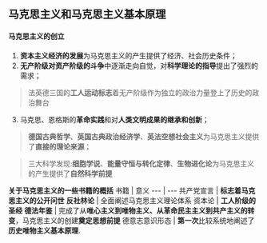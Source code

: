 ## 马克思主义和马克思主义基本原理
#### 马克思主义的创立
1. **资本主义经济的发展**为马克思主义的产生提供了经济、社会历史条件；
2. **无产阶级对资产阶级的斗争**中逐渐走向自觉，对**科学理论的指导**提出了强烈的需求；
> 法英德三国的**工人运动标志**着无产阶级作为独立的政治力量登上了历史的政治舞台
3. 马克思、恩格斯的**革命实践**和对**人类文明成果的继承和创新**；
> **德国古典哲学**、**英国古典政治经济学**、**英法空想社会主义**为马克思主义提供了**直接的理论来源**；

>三大科学发现:**细胞学说**、**能量守恒与转化定律**、**生物进化论**为马克思主义的产生提供了**自然科学前提**

**关于马克思主义的一些书籍的概括**
书籍 | 意义
--- | ---
共产党宣言 | **标志着马克思主义的公开问世**
**反社林论** | 全面阐述马克思主义理论体系
资本论 | **工人阶级的圣经**
**德法年鉴** | 完成了从**唯心主义到唯物主义、从革命民主主义到共产主义的转变**，马克思主义的创建**奠定思想前提**
德意志意识形态 | **第一次**比较系统地阐述了**历史唯物主义基本原理**.
